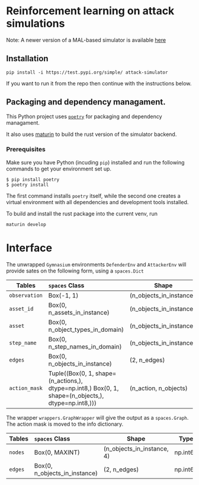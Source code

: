 # Reinforcement learning on attack simulations

Note: A newer version of a MAL-based simulator is available [here](https://github.com/mal-lang/mal-simulator)

## Installation

```
pip install -i https://test.pypi.org/simple/ attack-simulator
```

If you want to run it from the repo then continue with the instructions below.

## Packaging and dependency managament.

This Python project uses [`poetry`](https://python-poetry.org)
for packaging and dependency managament.

It also uses [maturin](https://github.com/PyO3/maturin) to build the rust version of the simulator backend.

### Prerequisites

Make sure you have Python (incuding `pip`) installed and
run the following commands to get your environment set up.

```
$ pip install poetry
$ poetry install
```

The first command installs `poetry` itself, while the second one
creates a virtual environment with all dependencies and development
tools installed.

To build and install the rust package into the current venv, run

```
maturin develop
```

# Interface

The unwrapped `Gymnasium` environments `DefenderEnv` and `AttackerEnv` will provide sates on the following form, using a `spaces.Dict`

| Tables        | `spaces` Class| Shape | Type
| ------------- |:-------------| ------ | ---- | 
| `observation` | Box(-1, 1) | (n_objects_in_instance,) | np.int8 | 
| `asset_id`    | Box(0, n_assets_in_instance) | (n_objects_in_instance,) | np.int64 |  
| `asset`       | Box(0, n_object_types_in_domain) | (n_objects_in_instance,) | np.int64 |
| `step_name`   | Box(0, n_step_names_in_domain) | (n_objects_in_instance,) | np.int64  |
| `edges`       | Box(0, n_objects_in_instance) | (2, n_edges) | np.int64 |
| `action_mask` | Tuple((Box(0, 1, shape=(n_actions,), dtype=np.int8,) Box(0, 1, shape=(n_objects,), dtype=np.int8,))) | (n_action, n_objects) | (np.int8, np.int8) | 

The wrapper `wrappers.GraphWrapper` will give the output as a `spaces.Graph`. The action mask is moved to the info dictionary.

| Tables        | `spaces` Class| Shape | Type
| ------------- |:-------------| ------ | ---- |
| `nodes`       | Box(0, MAXINT) | (n_objects_in_instance, 4)    | np.int64 | 
| `edges`       | Box(0, n_objects_in_instance) | (2, n_edges) | np.int64 |
